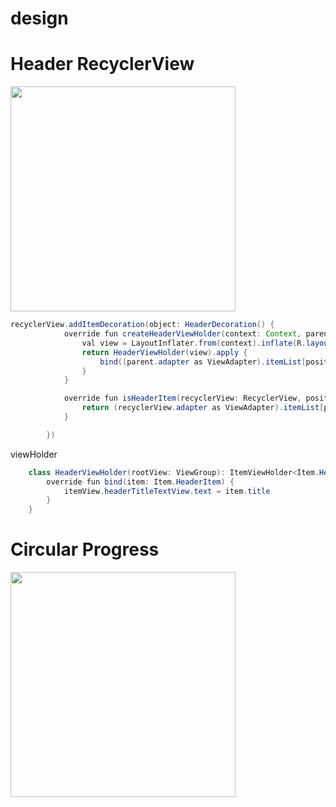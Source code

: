 # design

# Header RecyclerView 
<img src=https://user-images.githubusercontent.com/44988459/50554513-01543380-0cff-11e9-9388-347a8bddd8ff.gif width=360/>

```java
recyclerView.addItemDecoration(object: HeaderDecoration() {
            override fun createHeaderViewHolder(context: Context, parent: RecyclerView, position: Int): RecyclerView.ViewHolder {
                val view = LayoutInflater.from(context).inflate(R.layout.item_header, parent, false) as ViewGroup
                return HeaderViewHolder(view).apply {
                    bind((parent.adapter as ViewAdapter).itemList[position] as Item.HeaderItem)
                }
            }

            override fun isHeaderItem(recyclerView: RecyclerView, position: Int): Boolean {
                return (recyclerView.adapter as ViewAdapter).itemList[position] is Item.HeaderItem
            }

        })
```

viewHolder
```java
    class HeaderViewHolder(rootView: ViewGroup): ItemViewHolder<Item.HeaderItem>(rootView) {
        override fun bind(item: Item.HeaderItem) {
            itemView.headerTitleTextView.text = item.title
        }
    }
```


# Circular Progress
<img src=https://user-images.githubusercontent.com/44988459/50554525-57c17200-0cff-11e9-81bc-73791137485e.gif width=360/>
